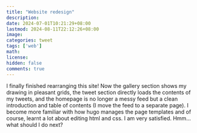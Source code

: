 ```yaml
---
title: "Website redesign"
description: 
date: 2024-07-01T10:21:29+08:00
lastmod: 2024-08-11T22:12:26+08:00
image: 
categories: tweet
tags: ['web']
math: 
license: 
hidden: false
comments: true
---
```


I finally finished rearranging this site! Now the gallery section shows my drawing in pleasant grids, the tweet section directly loads the contents of my tweets, and the homepage is no longer a messy feed but a clean introduction and table of contents (I move the feed to a separate page). I become more familiar with how hugo manages the page templates and of course, learnt a lot about editing html and css. I am very satisfied. Hmm... what should I do next?

